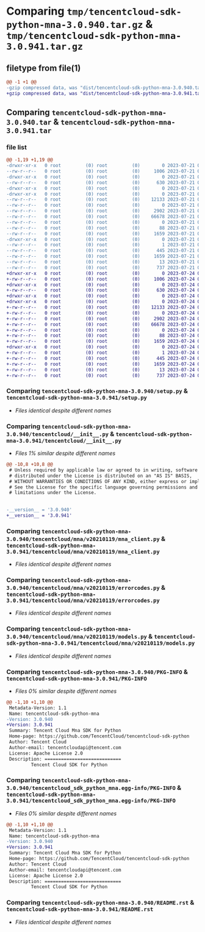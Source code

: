 # Comparing `tmp/tencentcloud-sdk-python-mna-3.0.940.tar.gz` & `tmp/tencentcloud-sdk-python-mna-3.0.941.tar.gz`

## filetype from file(1)

```diff
@@ -1 +1 @@
-gzip compressed data, was "dist/tencentcloud-sdk-python-mna-3.0.940.tar", last modified: Fri Jul 21 00:45:56 2023, max compression
+gzip compressed data, was "dist/tencentcloud-sdk-python-mna-3.0.941.tar", last modified: Mon Jul 24 00:40:20 2023, max compression
```

## Comparing `tencentcloud-sdk-python-mna-3.0.940.tar` & `tencentcloud-sdk-python-mna-3.0.941.tar`

### file list

```diff
@@ -1,19 +1,19 @@
-drwxr-xr-x   0 root         (0) root         (0)        0 2023-07-21 00:45:56.000000 tencentcloud-sdk-python-mna-3.0.940/
--rw-r--r--   0 root         (0) root         (0)     1006 2023-07-21 00:45:56.000000 tencentcloud-sdk-python-mna-3.0.940/setup.py
-drwxr-xr-x   0 root         (0) root         (0)        0 2023-07-21 00:45:56.000000 tencentcloud-sdk-python-mna-3.0.940/tencentcloud/
--rw-r--r--   0 root         (0) root         (0)      630 2023-07-21 00:45:56.000000 tencentcloud-sdk-python-mna-3.0.940/tencentcloud/__init__.py
-drwxr-xr-x   0 root         (0) root         (0)        0 2023-07-21 00:45:56.000000 tencentcloud-sdk-python-mna-3.0.940/tencentcloud/mna/
-drwxr-xr-x   0 root         (0) root         (0)        0 2023-07-21 00:45:56.000000 tencentcloud-sdk-python-mna-3.0.940/tencentcloud/mna/v20210119/
--rw-r--r--   0 root         (0) root         (0)    12133 2023-07-21 00:45:56.000000 tencentcloud-sdk-python-mna-3.0.940/tencentcloud/mna/v20210119/mna_client.py
--rw-r--r--   0 root         (0) root         (0)        0 2023-07-21 00:45:56.000000 tencentcloud-sdk-python-mna-3.0.940/tencentcloud/mna/v20210119/__init__.py
--rw-r--r--   0 root         (0) root         (0)     2902 2023-07-21 00:45:56.000000 tencentcloud-sdk-python-mna-3.0.940/tencentcloud/mna/v20210119/errorcodes.py
--rw-r--r--   0 root         (0) root         (0)    66678 2023-07-21 00:45:56.000000 tencentcloud-sdk-python-mna-3.0.940/tencentcloud/mna/v20210119/models.py
--rw-r--r--   0 root         (0) root         (0)        0 2023-07-21 00:45:56.000000 tencentcloud-sdk-python-mna-3.0.940/tencentcloud/mna/__init__.py
--rw-r--r--   0 root         (0) root         (0)       88 2023-07-21 00:45:56.000000 tencentcloud-sdk-python-mna-3.0.940/setup.cfg
--rw-r--r--   0 root         (0) root         (0)     1659 2023-07-21 00:45:56.000000 tencentcloud-sdk-python-mna-3.0.940/PKG-INFO
-drwxr-xr-x   0 root         (0) root         (0)        0 2023-07-21 00:45:56.000000 tencentcloud-sdk-python-mna-3.0.940/tencentcloud_sdk_python_mna.egg-info/
--rw-r--r--   0 root         (0) root         (0)        1 2023-07-21 00:45:56.000000 tencentcloud-sdk-python-mna-3.0.940/tencentcloud_sdk_python_mna.egg-info/dependency_links.txt
--rw-r--r--   0 root         (0) root         (0)      445 2023-07-21 00:45:56.000000 tencentcloud-sdk-python-mna-3.0.940/tencentcloud_sdk_python_mna.egg-info/SOURCES.txt
--rw-r--r--   0 root         (0) root         (0)     1659 2023-07-21 00:45:56.000000 tencentcloud-sdk-python-mna-3.0.940/tencentcloud_sdk_python_mna.egg-info/PKG-INFO
--rw-r--r--   0 root         (0) root         (0)       13 2023-07-21 00:45:56.000000 tencentcloud-sdk-python-mna-3.0.940/tencentcloud_sdk_python_mna.egg-info/top_level.txt
--rw-r--r--   0 root         (0) root         (0)      737 2023-07-21 00:45:56.000000 tencentcloud-sdk-python-mna-3.0.940/README.rst
+drwxr-xr-x   0 root         (0) root         (0)        0 2023-07-24 00:40:20.000000 tencentcloud-sdk-python-mna-3.0.941/
+-rw-r--r--   0 root         (0) root         (0)     1006 2023-07-24 00:40:20.000000 tencentcloud-sdk-python-mna-3.0.941/setup.py
+drwxr-xr-x   0 root         (0) root         (0)        0 2023-07-24 00:40:20.000000 tencentcloud-sdk-python-mna-3.0.941/tencentcloud/
+-rw-r--r--   0 root         (0) root         (0)      630 2023-07-24 00:40:20.000000 tencentcloud-sdk-python-mna-3.0.941/tencentcloud/__init__.py
+drwxr-xr-x   0 root         (0) root         (0)        0 2023-07-24 00:40:20.000000 tencentcloud-sdk-python-mna-3.0.941/tencentcloud/mna/
+drwxr-xr-x   0 root         (0) root         (0)        0 2023-07-24 00:40:20.000000 tencentcloud-sdk-python-mna-3.0.941/tencentcloud/mna/v20210119/
+-rw-r--r--   0 root         (0) root         (0)    12133 2023-07-24 00:40:20.000000 tencentcloud-sdk-python-mna-3.0.941/tencentcloud/mna/v20210119/mna_client.py
+-rw-r--r--   0 root         (0) root         (0)        0 2023-07-24 00:40:20.000000 tencentcloud-sdk-python-mna-3.0.941/tencentcloud/mna/v20210119/__init__.py
+-rw-r--r--   0 root         (0) root         (0)     2902 2023-07-24 00:40:20.000000 tencentcloud-sdk-python-mna-3.0.941/tencentcloud/mna/v20210119/errorcodes.py
+-rw-r--r--   0 root         (0) root         (0)    66678 2023-07-24 00:40:20.000000 tencentcloud-sdk-python-mna-3.0.941/tencentcloud/mna/v20210119/models.py
+-rw-r--r--   0 root         (0) root         (0)        0 2023-07-24 00:40:20.000000 tencentcloud-sdk-python-mna-3.0.941/tencentcloud/mna/__init__.py
+-rw-r--r--   0 root         (0) root         (0)       88 2023-07-24 00:40:20.000000 tencentcloud-sdk-python-mna-3.0.941/setup.cfg
+-rw-r--r--   0 root         (0) root         (0)     1659 2023-07-24 00:40:20.000000 tencentcloud-sdk-python-mna-3.0.941/PKG-INFO
+drwxr-xr-x   0 root         (0) root         (0)        0 2023-07-24 00:40:20.000000 tencentcloud-sdk-python-mna-3.0.941/tencentcloud_sdk_python_mna.egg-info/
+-rw-r--r--   0 root         (0) root         (0)        1 2023-07-24 00:40:20.000000 tencentcloud-sdk-python-mna-3.0.941/tencentcloud_sdk_python_mna.egg-info/dependency_links.txt
+-rw-r--r--   0 root         (0) root         (0)      445 2023-07-24 00:40:20.000000 tencentcloud-sdk-python-mna-3.0.941/tencentcloud_sdk_python_mna.egg-info/SOURCES.txt
+-rw-r--r--   0 root         (0) root         (0)     1659 2023-07-24 00:40:20.000000 tencentcloud-sdk-python-mna-3.0.941/tencentcloud_sdk_python_mna.egg-info/PKG-INFO
+-rw-r--r--   0 root         (0) root         (0)       13 2023-07-24 00:40:20.000000 tencentcloud-sdk-python-mna-3.0.941/tencentcloud_sdk_python_mna.egg-info/top_level.txt
+-rw-r--r--   0 root         (0) root         (0)      737 2023-07-24 00:40:20.000000 tencentcloud-sdk-python-mna-3.0.941/README.rst
```

### Comparing `tencentcloud-sdk-python-mna-3.0.940/setup.py` & `tencentcloud-sdk-python-mna-3.0.941/setup.py`

 * *Files identical despite different names*

### Comparing `tencentcloud-sdk-python-mna-3.0.940/tencentcloud/__init__.py` & `tencentcloud-sdk-python-mna-3.0.941/tencentcloud/__init__.py`

 * *Files 1% similar despite different names*

```diff
@@ -10,8 +10,8 @@
 # Unless required by applicable law or agreed to in writing, software
 # distributed under the License is distributed on an "AS IS" BASIS,
 # WITHOUT WARRANTIES OR CONDITIONS OF ANY KIND, either express or implied.
 # See the License for the specific language governing permissions and
 # limitations under the License.
 
 
-__version__ = '3.0.940'
+__version__ = '3.0.941'
```

### Comparing `tencentcloud-sdk-python-mna-3.0.940/tencentcloud/mna/v20210119/mna_client.py` & `tencentcloud-sdk-python-mna-3.0.941/tencentcloud/mna/v20210119/mna_client.py`

 * *Files identical despite different names*

### Comparing `tencentcloud-sdk-python-mna-3.0.940/tencentcloud/mna/v20210119/errorcodes.py` & `tencentcloud-sdk-python-mna-3.0.941/tencentcloud/mna/v20210119/errorcodes.py`

 * *Files identical despite different names*

### Comparing `tencentcloud-sdk-python-mna-3.0.940/tencentcloud/mna/v20210119/models.py` & `tencentcloud-sdk-python-mna-3.0.941/tencentcloud/mna/v20210119/models.py`

 * *Files identical despite different names*

### Comparing `tencentcloud-sdk-python-mna-3.0.940/PKG-INFO` & `tencentcloud-sdk-python-mna-3.0.941/PKG-INFO`

 * *Files 0% similar despite different names*

```diff
@@ -1,10 +1,10 @@
 Metadata-Version: 1.1
 Name: tencentcloud-sdk-python-mna
-Version: 3.0.940
+Version: 3.0.941
 Summary: Tencent Cloud Mna SDK for Python
 Home-page: https://github.com/TencentCloud/tencentcloud-sdk-python
 Author: Tencent Cloud
 Author-email: tencentcloudapi@tencent.com
 License: Apache License 2.0
 Description: ============================
         Tencent Cloud SDK for Python
```

### Comparing `tencentcloud-sdk-python-mna-3.0.940/tencentcloud_sdk_python_mna.egg-info/PKG-INFO` & `tencentcloud-sdk-python-mna-3.0.941/tencentcloud_sdk_python_mna.egg-info/PKG-INFO`

 * *Files 0% similar despite different names*

```diff
@@ -1,10 +1,10 @@
 Metadata-Version: 1.1
 Name: tencentcloud-sdk-python-mna
-Version: 3.0.940
+Version: 3.0.941
 Summary: Tencent Cloud Mna SDK for Python
 Home-page: https://github.com/TencentCloud/tencentcloud-sdk-python
 Author: Tencent Cloud
 Author-email: tencentcloudapi@tencent.com
 License: Apache License 2.0
 Description: ============================
         Tencent Cloud SDK for Python
```

### Comparing `tencentcloud-sdk-python-mna-3.0.940/README.rst` & `tencentcloud-sdk-python-mna-3.0.941/README.rst`

 * *Files identical despite different names*

